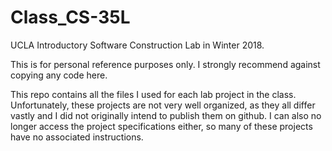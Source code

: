 # Class_CS-35L
UCLA Introductory Software Construction Lab in Winter 2018.

This is for personal reference purposes only. I strongly recommend against copying any code here.

This repo contains all the files I used for each lab project in the class. Unfortunately, these projects are not very well organized, as they all differ vastly and I did not originally intend to publish them on github. I can also no longer access the project specifications either, so many of these projects have no associated instructions.
